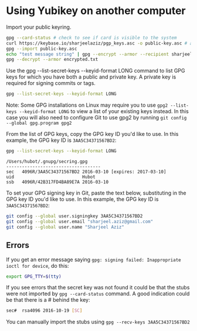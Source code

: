 # Using  Yubikey on another computer

Import your public keyring.

```bash
gpg --card-status # check to see if card is visible to the system  
curl https://keybase.io/sharjeelaziz/pgp_keys.asc -o public-key.asc # allows one to import public key
gpg --import public-key.asc
echo "test message string" | gpg --encrypt --armor --recipient sharjeel.aziz@gmail.com -o encrypted.txt
gpg --decrypt --armor encrypted.txt
```

Use the gpg --list-secret-keys --keyid-format LONG command to list GPG keys for which you have both a public and private key. A private key is required for signing commits or tags.

```bash
gpg --list-secret-keys --keyid-format LONG
```

Note: Some GPG installations on Linux may require you to use `gpg2 --list-keys --keyid-format LONG` to view a list of your existing keys instead. In this case you will also need to configure Git to use gpg2 by running `git config --global gpg.program gpg2`

From the list of GPG keys, copy the GPG key ID you'd like to use. In this example, the GPG key ID is `3AA5C34371567BD2`:

```bash
gpg --list-secret-keys --keyid-format LONG
```

```console
/Users/hubot/.gnupg/secring.gpg
------------------------------------
sec   4096R/3AA5C34371567BD2 2016-03-10 [expires: 2017-03-10]
uid                          Hubot
ssb   4096R/42B317FD4BA89E7A 2016-03-10
```

To set your GPG signing key in Git, paste the text below, substituting in the GPG key ID you'd like to use. In this example, the GPG key ID is `3AA5C34371567BD2`:

```bash
git config --global user.signingkey 3AA5C34371567BD2
git config --global user.email "sharjeel.aziz@gmail.com"
git config --global user.name "Sharjeel Aziz"
```

## Errors
If you get an error message saying ```gpg: signing failed: Inappropriate ioctl for device```, do this:

```bash
export GPG_TTY=$(tty)
```

If you see errors that the secret key was not found it could be that the stubs were not imported by ```gpg --card-status``` command. A good indication could be that there is a # behind the key:

```bash
sec#  rsa4096 2016-10-19 [SC]
```

You can manually import the stubs using ```gpg --recv-keys 3AA5C34371567BD2```